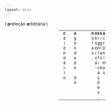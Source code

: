 ```yaml
---
layout: misc
---
```

<html>
<head>
<style>
table#t02, th, td {
	border-width:5px;  
    border-style:none;
	padding: 0px;
	width:30%; 
	margin-left:auto; 
    margin-right:auto;
	font-size: small;
	table-layout: fixed;
	align-content: center;
	text-align:center;
}

div.nota {
  font-size: x-small;
  text-align:right;
  font-style: normal;
}
</style>
</head>
<body>



<div class="nota">( <b>p</b>releção <b>a</b>rbitrária )</div>


<table id="t02">
  <tr>
    <th>c</th>
	<th>a</th>
    <th>&nbsp;</th>
	<th>n</th>
    <th>o</th>
    <th>s</th>
    <th>s</th>
    <th>a</th>
  </tr>
    <tr>
    <td>a</td>
    <td>g</td>
	<td></td>
    <td>o</td>
    <td>b</td>
    <td>i</td>
    <td>i</td>
	<td>c</td>
  </tr>
  <tr>
    <td>l</td>
    <td>e</td>
	<td></td>
    <td>t</td>
    <td>s</td>
    <td>g</td>
    <td>g</td>
	<td>r</td>
  </tr>
  <tr>
    <td>e</td>
    <td>n</td>
	<td></td>
    <td>a</td>
    <td>e</td>
    <td>n</td>
    <td>l</td>
	<td>ó</td>
  </tr>
  <tr>
    <td>n</td>
    <td>d</td>
	<td></td>
    <td>s</td>
    <td>r</td>
    <td>i</td>
    <td>a</td>
	<td>n</td>
  </tr>
  <tr>
    <td>d</td>
    <td>a</td>
	<td></td>
    <td>,</td>
    <td>v</td>
    <td>f</td>
    <td>s</td>
	<td>i</td>
  </tr>
  <tr>
    <td>á</td>
    <td>d</td>
	<td></td>
    <td></td>
    <td>a</td>
    <td>i</td>
    <td></td>
	<td>m</td>
  </tr>
   <tr>
    <td>r</td>
    <td>o</td>
	<td></td>
    <td></td>
    <td>-</td>
    <td>c</td>
    <td>e</td>
	<td>o</td>
  </tr>
  <tr>
    <td>i</td>
    <td></td>
	<td></td>
    <td></td>
    <td></td>
    <td>a</td>
    <td></td>
	<td>s</td>
  </tr>
  <tr>
    <td>o</td>
    <td>d</td>
	<td></td>
    <td></td>
    <td></td>
    <td>ç</td>
    <td></td>
	<td></td>
  </tr>
  <tr>
    <td></td>
    <td>e</td>
	<td></td>
    <td></td>
    <td></td>
    <td>õ</td>
    <td></td>
	<td></td>
  </tr>
  <tr>
    <td></td>
    <td></td>
	<td></td>
    <td></td>
    <td></td>
    <td>e</td>
    <td></td>
	<td></td>
  </tr>
  <tr>
    <td></td>
    <td></td>
	<td></td>
    <td></td>
    <td></td>
    <td>s</td>
    <td></td>
	<td></td>
  </tr>
  <tr>
    <td></td>
    <td></td>
	<td></td>
    <td></td>
    <td></td>
    <td>,</td>
    <td></td>
	<td></td>
  </tr>
</table>



